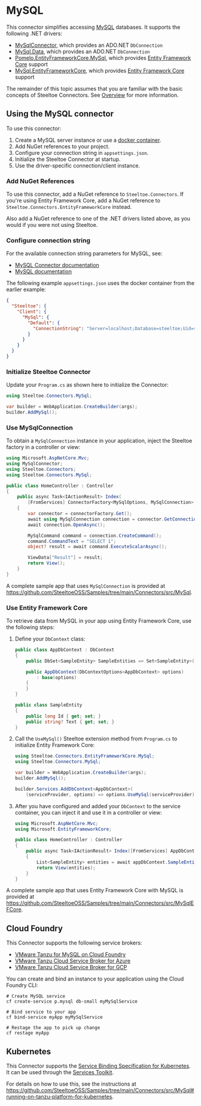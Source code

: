 # MySQL

This connector simplifies accessing [MySQL](https://www.mysql.com/) databases.
It supports the following .NET drivers:

- [MySqlConnector](https://www.nuget.org/packages/MySqlConnector), which provides an ADO.NET `DbConnection`
- [MySql.Data](https://www.nuget.org/packages/MySql.Data), which provides an ADO.NET `DbConnection`
- [Pomelo.EntityFrameworkCore.MySql](https://www.nuget.org/packages/Pomelo.EntityFrameworkCore.MySql), which provides [Entity Framework Core](https://learn.microsoft.com/ef/core) support
- [MySql.EntityFrameworkCore](https://www.nuget.org/packages/MySql.EntityFrameworkCore), which provides [Entity Framework Core](https://learn.microsoft.com/ef/core) support

The remainder of this topic assumes that you are familiar with the basic concepts of Steeltoe Connectors. See [Overview](./usage.md) for more information.

## Using the MySQL connector

To use this connector:

1. Create a MySQL server instance or use a [docker container](https://github.com/SteeltoeOSS/Samples/blob/main/CommonTasks.md#mysql).
1. Add NuGet references to your project.
1. Configure your connection string in `appsettings.json`.
1. Initialize the Steeltoe Connector at startup.
1. Use the driver-specific connection/client instance.

### Add NuGet References

To use this connector, add a NuGet reference to `Steeltoe.Connectors`.
If you're using Entity Framework Core, add a
NuGet reference to `Steeltoe.Connectors.EntityFrameworkCore` instead.

Also add a NuGet reference to one of the .NET drivers listed above, as you would if you were not using Steeltoe.

### Configure connection string

For the available connection string parameters for MySQL, see:

* [MySQL Connector documentation](https://mysqlconnector.net/connection-options/)
* [MySQL documentation](https://dev.mysql.com/doc/refman/8.0/en/connecting-using-uri-or-key-value-pairs.html#connection-parameters-base)

The following example `appsettings.json` uses the docker container from the earlier example:

```json
{
  "Steeltoe": {
    "Client": {
      "MySql": {
        "Default": {
          "ConnectionString": "Server=localhost;Database=steeltoe;Uid=steeltoe;Pwd=steeltoe"
        }
      }
    }
  }
}
```

### Initialize Steeltoe Connector

Update your `Program.cs` as shown here to initialize the Connector:

```csharp
using Steeltoe.Connectors.MySql;

var builder = WebApplication.CreateBuilder(args);
builder.AddMySql();
```

### Use MySqlConnection

To obtain a `MySqlConnection` instance in your application, inject the Steeltoe factory in a controller or view:

```csharp
using Microsoft.AspNetCore.Mvc;
using MySqlConnector;
using Steeltoe.Connectors;
using Steeltoe.Connectors.MySql;

public class HomeController : Controller
{
    public async Task<IActionResult> Index(
        [FromServices] ConnectorFactory<MySqlOptions, MySqlConnection> connectorFactory)
    {
        var connector = connectorFactory.Get();
        await using MySqlConnection connection = connector.GetConnection();
        await connection.OpenAsync();

        MySqlCommand command = connection.CreateCommand();
        command.CommandText = "SELECT 1";
        object? result = await command.ExecuteScalarAsync();

        ViewData["Result"] = result;
        return View();
    }
}
```

A complete sample app that uses `MySqlConnection` is provided at https://github.com/SteeltoeOSS/Samples/tree/main/Connectors/src/MySql.

### Use Entity Framework Core

To retrieve data from MySQL in your app using Entity Framework Core, use the following steps:

1. Define your `DbContext` class:

    ```csharp
    public class AppDbContext : DbContext
    {
        public DbSet<SampleEntity> SampleEntities => Set<SampleEntity>();

        public AppDbContext(DbContextOptions<AppDbContext> options)
            : base(options)
        {
        }
    }

    public class SampleEntity
    {
        public long Id { get; set; }
        public string? Text { get; set; }
    }
    ```

1. Call the `UseMySql()` Steeltoe extension method from `Program.cs` to initialize Entity Framework Core:

    ```csharp
    using Steeltoe.Connectors.EntityFrameworkCore.MySql;
    using Steeltoe.Connectors.MySql;

    var builder = WebApplication.CreateBuilder(args);
    builder.AddMySql();

    builder.Services.AddDbContext<AppDbContext>(
        (serviceProvider, options) => options.UseMySql(serviceProvider));
    ```

1. After you have configured and added your `DbContext` to the service container,
you can inject it and use it in a controller or view:

    ```csharp
    using Microsoft.AspNetCore.Mvc;
    using Microsoft.EntityFrameworkCore;

    public class HomeController : Controller
    {
        public async Task<IActionResult> Index([FromServices] AppDbContext appDbContext)
        {
            List<SampleEntity> entities = await appDbContext.SampleEntities.ToListAsync();
            return View(entities);
        }
    }
    ```

A complete sample app that uses Entity Framework Core with MySQL is provided at https://github.com/SteeltoeOSS/Samples/tree/main/Connectors/src/MySqlEFCore.

## Cloud Foundry

This Connector supports the following service brokers:

- [VMware Tanzu for MySQL on Cloud Foundry](https://techdocs.broadcom.com/us/en/vmware-tanzu/data-solutions/tanzu-for-mysql-on-cloud-foundry/3-3/mysql-for-tpcf/about_mysql_vms.html)
- [VMware Tanzu Cloud Service Broker for Azure](https://techdocs.broadcom.com/us/en/vmware-tanzu/platform-services/tanzu-cloud-service-broker-for-microsoft-azure/1-9/csb-azure/index.html)
- [VMware Tanzu Cloud Service Broker for GCP](https://techdocs.broadcom.com/us/en/vmware-tanzu/platform-services/tanzu-cloud-service-broker-for-gcp/1-8/csb-gcp/index.html)

You can create and bind an instance to your application using the Cloud Foundry CLI:

```shell
# Create MySQL service
cf create-service p.mysql db-small myMySqlService

# Bind service to your app
cf bind-service myApp myMySqlService

# Restage the app to pick up change
cf restage myApp
```

## Kubernetes

This Connector supports the [Service Binding Specification for Kubernetes](https://github.com/servicebinding/spec).
It can be used through the [Services Toolkit](https://techdocs.broadcom.com/us/en/vmware-tanzu/standalone-components/tanzu-application-platform/1-12/tap/services-toolkit-install-services-toolkit.html).

For details on how to use this, see the instructions at https://github.com/SteeltoeOSS/Samples/tree/main/Connectors/src/MySql#running-on-tanzu-platform-for-kubernetes.
